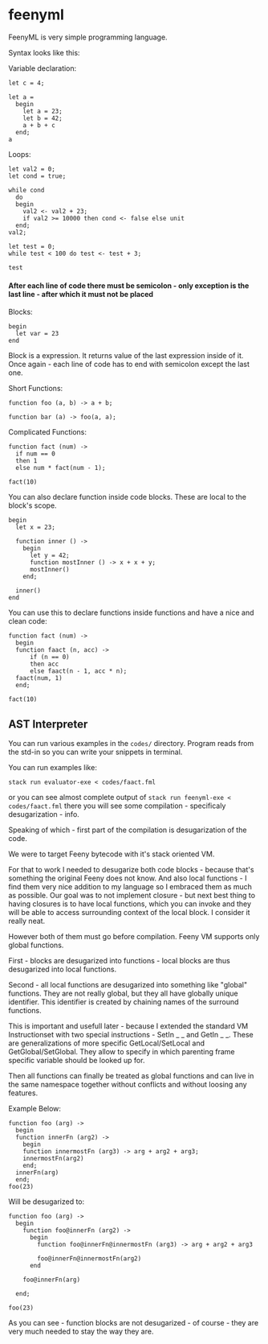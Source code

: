 # feenyml


FeenyML is very simple programming language.

Syntax looks like this:


Variable declaration:
```
let c = 4;

let a =
  begin
    let a = 23;
    let b = 42;
    a + b + c
  end;
a
```


Loops:
```
let val2 = 0;
let cond = true;

while cond
  do
  begin
    val2 <- val2 + 23;
    if val2 >= 10000 then cond <- false else unit
  end;
val2;

let test = 0;
while test < 100 do test <- test + 3;

test
```


#### After each line of code there must be semicolon - only exception is the last line - after which it must not be placed


Blocks:
```
begin
  let var = 23
end
```

Block is a expression. It returns value of the last expression inside of it. Once again - each line of code has to end with semicolon except the last one.



Short Functions:
```
function foo (a, b) -> a + b;

function bar (a) -> foo(a, a);
```



Complicated Functions:
```
function fact (num) ->
  if num == 0
  then 1
  else num * fact(num - 1);

fact(10)
```



You can also declare function inside code blocks. These are local to the block's scope.
```
begin
  let x = 23;

  function inner () ->
    begin
      let y = 42;
      function mostInner () -> x + x + y;
      mostInner()
    end;

  inner()
end
```



You can use this to declare functions inside functions and have a nice and clean code:
```
function fact (num) ->
  begin
  function faact (n, acc) ->
      if (n == 0)
      then acc
      else faact(n - 1, acc * n);
  faact(num, 1)
  end;

fact(10)
```


## AST Interpreter

You can run various examples in the `codes/` directory.
Program reads from the std-in so you can write your snippets in terminal.

You can run examples like:

`stack run evaluator-exe < codes/faact.fml`

or you can see almost complete output of `stack run feenyml-exe < codes/faact.fml` there you will see some compilation - specificaly desugarization - info.



Speaking of which - first part of the compilation is desugarization of the code.

We were to target Feeny bytecode with it's stack oriented VM.

For that to work I needed to desugarize both code blocks - because that's something the original Feeny does not know.
And also local functions - I find them very nice addition to my language so I embraced them as much as possible. Our goal was to not implement closure - but next best thing to having closures is to have local functions, which you can invoke and they will be able to access surrounding context of the local block. I consider it really neat.

However both of them must go before compilation. Feeny VM supports only global functions.


First - blocks are desugarized into functions - local blocks are thus desugarized into local functions.

Second - all local functions are desugarized into something like "global" functions. They are not really global, but they all have globally unique identifier. This identifier is created by chaining names of the surround functions.

This is important and usefull later - because I extended the standard VM Instructionset with two special instructions - SetIn _ _ and GetIn _ _. These are generalizations of more specific GetLocal/SetLocal and GetGlobal/SetGlobal. They allow to specify in which parenting frame specific variable should be looked up for.

Then all functions can finally be treated as global functions and can live in the same namespace together without conflicts and without loosing any features.



Example Below:
```
function foo (arg) ->
  begin
  function innerFn (arg2) ->
    begin
    function innermostFn (arg3) -> arg + arg2 + arg3;
    innermostFn(arg2)
    end;
  innerFn(arg)
  end;
foo(23)
```

Will be desugarized to:
```
function foo (arg) ->
  begin
    function foo@innerFn (arg2) ->
      begin
        function foo@innerFn@innermostFn (arg3) -> arg + arg2 + arg3
    
        foo@innerFn@innermostFn(arg2)
      end

    foo@innerFn(arg)

  end;

foo(23)
```


As you can see - function blocks are not desugarized - of course - they are very much needed to stay the way they are.